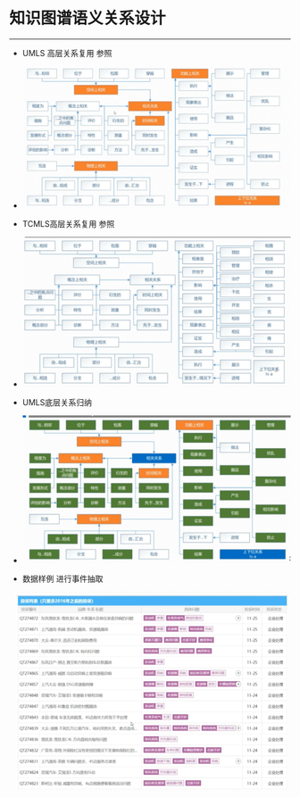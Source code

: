 # 知识图谱语义关系设计

---

* UMLS 高层关系复用  参照
* ![](/assets/kar14.png)

* TCMLS高层关系复用  参照
* ![](/assets/kar15.png)

* UMLS底层关系归纳
* ![](/assets/kar16.png)

* 数据样例 进行事件抽取

![](/assets/kar17.png)


















